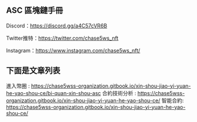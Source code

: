 **ASC 區塊鏈手冊**
---------------------------
Discord：https://discord.gg/a4C57cVR6B 

Twitter推特：https://twitter.com/chase5ws_nft 

Instagram：https://www.instagram.com/chase5ws_nft/

下面是文章列表
---------------------------
進入幣圈 : 
https://chase5wss-organization.gitbook.io/xin-shou-jiao-yi-yuan-he-yao-shou-ce/bi-quan-xin-shou-asc
合約技術分析 : 
https://chase5wss-organization.gitbook.io/xin-shou-jiao-yi-yuan-he-yao-shou-ce/
智能合約: 
https://chase5wss-organization.gitbook.io/xin-shou-jiao-yi-yuan-he-yao-shou-ce/

